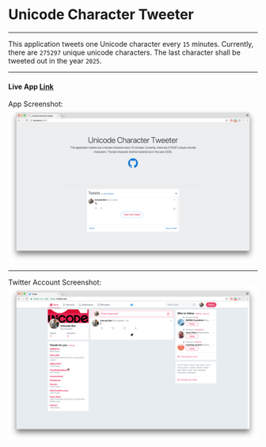 # Unicode Character Tweeter
- - -

This application tweets one Unicode character every `15` minutes. Currently, there are `275297` unique unicode characters. The last character shall be tweeted out in the year `2025`.
- - -

#### Live App [Link](https://tweetunicode.herokuapp.com/)


App Screenshot:
![app](/img/site.png)

- - -

Twitter Account Screenshot:
![twitter](/img/tweet.png)
